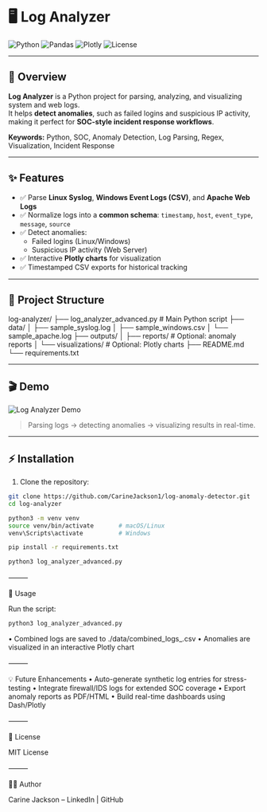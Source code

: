 # 🖥 Log Analyzer

![Python](https://img.shields.io/badge/Python-3670A0?style=for-the-badge&logo=python&logoColor=ffdd54)
![Pandas](https://img.shields.io/badge/Pandas-150458?style=for-the-badge&logo=pandas&logoColor=white)
![Plotly](https://img.shields.io/badge/Plotly-1f77b4?style=for-the-badge)
![License](https://img.shields.io/badge/License-MIT-lightgrey?style=for-the-badge)

---

## 🔹 Overview

**Log Analyzer** is a Python project for parsing, analyzing, and visualizing system and web logs.  
It helps **detect anomalies**, such as failed logins and suspicious IP activity, making it perfect for **SOC-style incident response workflows**.  

**Keywords:** Python, SOC, Anomaly Detection, Log Parsing, Regex, Visualization, Incident Response

---

## ✨ Features

- ✅ Parse **Linux Syslog**, **Windows Event Logs (CSV)**, and **Apache Web Logs**  
- ✅ Normalize logs into a **common schema**: `timestamp`, `host`, `event_type`, `message`, `source`  
- ✅ Detect anomalies:  
  - Failed logins (Linux/Windows)  
  - Suspicious IP activity (Web Server)  
- ✅ Interactive **Plotly charts** for visualization  
- ✅ Timestamped CSV exports for historical tracking  

---

## 📂 Project Structure
log-analyzer/
├── log_analyzer_advanced.py   # Main Python script
├── data/
│   ├── sample_syslog.log
│   ├── sample_windows.csv
│   └── sample_apache.log
├── outputs/
│   ├── reports/               # Optional: anomaly reports
│   └── visualizations/        # Optional: Plotly charts
├── README.md
└── requirements.txt

---

## 🎬 Demo

![Log Analyzer Demo](./github-readme-media/log_analyzer_demo.gif)

> Parsing logs → detecting anomalies → visualizing results in real-time.

---

## ⚡ Installation

1. Clone the repository:

```bash
git clone https://github.com/CarineJackson1/log-anomaly-detector.git
cd log-analyzer

python3 -m venv venv
source venv/bin/activate       # macOS/Linux
venv\Scripts\activate          # Windows

pip install -r requirements.txt
```


```bash
python3 log_analyzer_advanced.py
```
⸻

🚀 Usage

Run the script:

```bash
python3 log_analyzer_advanced.py
```
•	Combined logs are saved to ./data/combined_logs_<timestamp>.csv
•	Anomalies are visualized in an interactive Plotly chart

⸻

💡 Future Enhancements
	•	Auto-generate synthetic log entries for stress-testing
	•	Integrate firewall/IDS logs for extended SOC coverage
	•	Export anomaly reports as PDF/HTML
	•	Build real-time dashboards using Dash/Plotly

⸻

📄 License

MIT License

⸻

👩‍💻 Author

Carine Jackson – LinkedIn | GitHub
